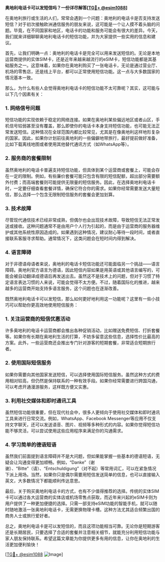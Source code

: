 **奥地利电话卡可以发短信吗？一份详尽解答[[TG💪+ @esim1088](https://t.me/s/esim1088)]**

在奥地利旅行或生活的人们，常常会遇到一个问题：奥地利的电话卡是否支持发送短信？对于初次接触欧洲通信服务的朋友来说，这可能是一个让人摸不着头脑的问题。毕竟，在不同国家和地区，电话卡的功能和服务可能会有很大的差异。今天，我们就来详细聊聊奥地利电话卡的短信功能，并为大家提供一些实用的信息和建议。

首先，让我们明确一点：奥地利的电话卡是完全可以用来发送短信的。无论是本地运营商提供的实体SIM卡，还是近年来越来越流行的eSIM卡，短信功能都是其基础服务之一。这意味着，如果你在奥地利购买了一张电话卡，无论是通过营业厅、机场的零售店，还是线上平台，都可以正常使用短信功能。这一点与大多数国家的情况基本一致。

那么，为什么有些人会觉得奥地利电话卡的短信功能不太可靠呢？其实，这可能与以下几个因素有关：

### **1. 网络信号问题**
短信功能的实现依赖于稳定的网络连接。如果在奥地利某些偏远地区或者山区，手机信号较弱甚至没有覆盖，那么即使你的电话卡本身支持短信功能，也可能无法正常发送短信。这种情况在全球范围内都比较常见，尤其是在像奥地利这样地形复杂的国家。因此，如果你计划前往奥地利的一些偏僻地带旅行，最好提前做好准备，比如下载离线地图或者使用其他替代通讯方式（如WhatsApp等）。

### **2. 服务商的套餐限制**
虽然奥地利的电话卡普遍支持短信功能，但具体到某个运营商或套餐上，可能会存在一定的限制。例如，有些廉价套餐可能只包含有限的短信配额，超出部分需要额外付费；而高端套餐则可能提供无限量的短信服务。因此，在选择奥地利电话卡时，一定要仔细查看套餐详情，确保它符合你的需求。如果你经常需要发送大量短信，那么选择一个包含无限制短信服务的套餐会更加划算。

### **3. 技术故障**
尽管现代通信技术已经非常成熟，但偶尔也会出现技术故障，导致短信无法正常发送或接收。这种问题通常不是由用户个人行为引起的，而是由于运营商的服务器维护或其他系统性原因造成的。如果遇到这种情况，建议耐心等待一段时间，或者直接联系客服寻求帮助。通常情况下，这类问题会在短时间内得到解决。

### **4. 语言障碍**
对于非德语母语者来说，奥地利的电话卡短信功能还可能面临另一个挑战——语言障碍。奥地利官方语言为德语，因此短信内容如果是用英语或其他语言编写的，可能会被自动翻译成德语后再发送出去。虽然这不是技术上的问题，但对于习惯了特定语言表达习惯的人来说，可能会觉得不太方便。不过，随着国际化的推进，越来越多的运营商开始支持多语言服务，这个问题也在逐渐改善。

既然奥地利电话卡可以发短信，那么如何更好地利用这一功能呢？这里有一些小技巧可以帮助你更高效地使用短信服务：

### **1. 关注运营商的短信优惠活动**
许多奥地利的电话卡运营商都会推出各种促销活动，比如赠送免费短信、打折套餐等。如果你有长期在奥地利生活的打算，不妨多留意这些信息，选择性价比最高的方案。此外，一些运营商还会推出专门针对游客的短期套餐，非常适合短期旅行者。

### **2. 使用国际短信服务**
如果你需要向其他国家发送短信，可以选择使用国际短信服务。虽然这种方式的费用相对较高，但仍然是保持联系的一种有效手段。如果你经常需要进行跨国沟通，可以考虑开通漫游服务，这样既方便又实惠。

### **3. 利用社交媒体和即时通讯工具**
虽然短信功能很重要，但在现代社会中，很多人更倾向于使用社交媒体和即时通讯工具来进行日常交流。例如，WhatsApp、Facebook Messenger等应用不仅支持文字聊天，还可以发送语音、图片、视频等多种形式的内容。如果你觉得短信功能不够灵活，可以尝试使用这些应用程序来满足你的沟通需求。

### **4. 学习简单的德语短语**
虽然我们前面提到语言障碍并不是大问题，但如果能掌握一些基本的德语短语，无疑会让沟通变得更加顺畅。例如，“Danke”（谢谢）、“Bitte”（请）、“Entschuldigung”（对不起）等常用词汇，可以在紧急情况下派上用场。当然，如果你只是偶尔需要用短信发送简单的信息，也可以直接输入英文，大多数情况下都能顺利传达意思。

最后，关于购买奥地利电话卡的方式，也有不少值得推荐的选择。传统的实体SIM卡可以通过各大运营商的实体店或机场零售点获取，而近年来兴起的eSIM卡则为用户提供了一种更加便捷的选择。只需一部支持eSIM功能的智能手机，就可以随时随地激活一张奥地利电话卡，无需更换物理卡槽。这种方法尤其适合频繁出国的商务人士或旅行爱好者。

总之，奥地利电话卡是可以发短信的，而且这项功能相当可靠。无论你是短期游客还是长期居民，只要选择了合适的套餐并注意相关细节，就能充分利用短信功能与家人朋友保持联系。希望这篇文章能为你提供更多有用的信息，让你在奥地利的生活更加便利愉快！

[[TG💪+ @esim1088](https://t.me/s/esim1088) ![Image](https://i.postimg.cc/4NQfJmqS/Snipaste-2025-05-13-00-14-12.png)]